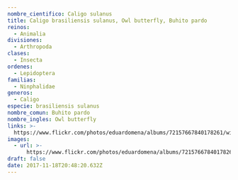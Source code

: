 ```yaml
---
nombre_cientifico: Caligo sulanus
title: Caligo brasiliensis sulanus, Owl butterfly, Buhito pardo
reinos:
  - Animalia
divisiones:
  - Arthropoda
clases:
  - Insecta
ordenes:
  - Lepidoptera
familias:
  - Ninphalidae
generos:
  - Caligo
especie: brasiliensis sulanus
nombre_comun: Buhito pardo
nombre_ingles: Owl butterfly
links: >-
  https://www.flickr.com/photos/eduardomena/albums/72157667840178261/with/32252193644/
images:
  - url: >-
      https://www.flickr.com/photos/eduardomena/albums/72157667840178261/with/32252193644/
draft: false
date: 2017-11-18T20:48:20.632Z
---
```


